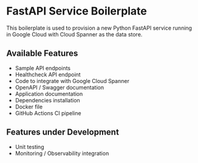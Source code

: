 # FastAPI Service Boilerplate

This boilerplate is used to provision a new Python FastAPI service running in Google Cloud with Cloud Spanner as the data store.

## Available Features
* Sample API endpoints
* Healthcheck API endpoint
* Code to integrate with Google Cloud Spanner
* OpenAPI / Swagger documentation
* Application documentation
* Dependencies installation
* Docker file
* GitHub Actions CI pipeline

## Features under Development
* Unit testing
* Monitoring / Observability integration
